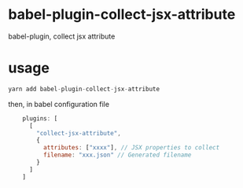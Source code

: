 # babel-plugin-collect-jsx-attribute
babel-plugin, collect jsx attribute


# usage
```js
yarn add babel-plugin-collect-jsx-attribute
```
then, in babel configuration file
```js
    plugins: [
      [
        "collect-jsx-attribute",
        {
          attributes: ["xxxx"], // JSX properties to collect
          filename: "xxx.json" // Generated filename
        }
      ]
    ]
```
